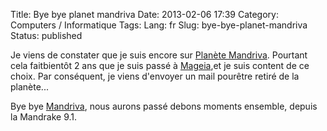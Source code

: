 Title: Bye bye planet mandriva
Date: 2013-02-06 17:39
Category: Computers / Informatique
Tags:
Lang: fr
Slug: bye-bye-planet-mandriva
Status: published

Je viens de constater que je suis encore sur [Planète Mandriva](\%22http://planetmandriva.zarb.org/\%22). Pourtant cela faitbientôt 2 ans que je suis passé à [Mageia](\%22http://www.mageia.org\%22),et je suis content de ce choix. Par conséquent, je viens d'envoyer un mail pourêtre retiré de la planète...

Bye bye [Mandriva](\%22http://www.mandriva.com\%22), nous aurons passé debons moments ensemble, depuis la Mandrake 9.1.
